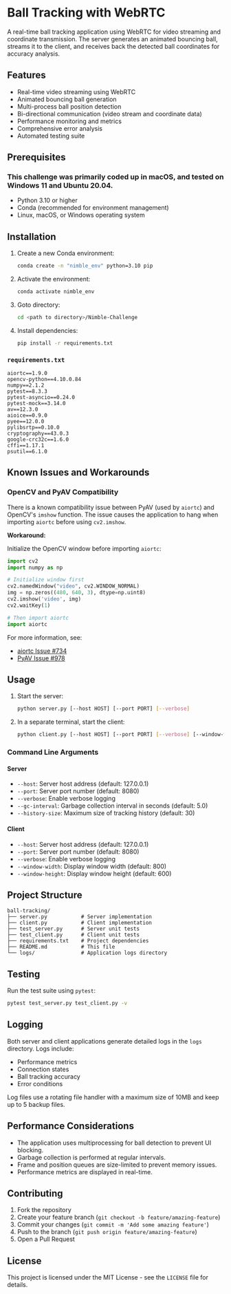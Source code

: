 # Ball Tracking with WebRTC

A real-time ball tracking application using WebRTC for video streaming and coordinate transmission. The server generates an animated bouncing ball, streams it to the client, and receives back the detected ball coordinates for accuracy analysis.

## Features

- Real-time video streaming using WebRTC
- Animated bouncing ball generation
- Multi-process ball position detection
- Bi-directional communication (video stream and coordinate data)
- Performance monitoring and metrics
- Comprehensive error analysis
- Automated testing suite

## Prerequisites

### This challenge was primarily coded up in macOS, and tested on Windows 11 and Ubuntu 20.04.

- Python 3.10 or higher
- Conda (recommended for environment management)
- Linux, macOS, or Windows operating system

## Installation

1. Create a new Conda environment:
    ```bash
    conda create -n "nimble_env" python=3.10 pip
    ```

2. Activate the environment:
    ```bash
    conda activate nimble_env
    ```

3. Goto directory:
    ```bash
    cd <path to directory>/Nimble-Challenge
    ```

4. Install dependencies:
    ```bash
    pip install -r requirements.txt
    ```

### `requirements.txt`
```plaintext
aiortc==1.9.0
opencv-python==4.10.0.84
numpy==2.1.2
pytest==8.3.3
pytest-asyncio==0.24.0
pytest-mock==3.14.0
av==12.3.0
aioice==0.9.0
pyee==12.0.0
pylibsrtp==0.10.0
cryptography==43.0.3
google-crc32c==1.6.0
cffi==1.17.1
psutil==6.1.0
```
## Known Issues and Workarounds

### OpenCV and PyAV Compatibility

There is a known compatibility issue between PyAV (used by `aiortc`) and OpenCV's `imshow` function. The issue causes the application to hang when importing `aiortc` before using `cv2.imshow`.

**Workaround:**

Initialize the OpenCV window before importing `aiortc`:
```python
import cv2
import numpy as np

# Initialize window first
cv2.namedWindow("video", cv2.WINDOW_NORMAL)
img = np.zeros((480, 640, 3), dtype=np.uint8)
cv2.imshow('video', img)
cv2.waitKey(1)

# Then import aiortc
import aiortc
```
For more information, see:

- [aiortc Issue #734](https://github.com/aiortc/aiortc/issues/734)
- [PyAV Issue #978](https://github.com/mikeboers/PyAV/issues/978)

## Usage

1. Start the server:
    ```bash
    python server.py [--host HOST] [--port PORT] [--verbose]
    ```

2. In a separate terminal, start the client:
    ```bash
    python client.py [--host HOST] [--port PORT] [--verbose] [--window-width WIDTH] [--window-height HEIGHT]
    ```

### Command Line Arguments

#### Server
- `--host`: Server host address (default: 127.0.0.1)
- `--port`: Server port number (default: 8080)
- `--verbose`: Enable verbose logging
- `--gc-interval`: Garbage collection interval in seconds (default: 5.0)
- `--history-size`: Maximum size of tracking history (default: 30)

#### Client
- `--host`: Server host address (default: 127.0.0.1)
- `--port`: Server port number (default: 8080)
- `--verbose`: Enable verbose logging
- `--window-width`: Display window width (default: 800)
- `--window-height`: Display window height (default: 600)

## Project Structure
```plaintext
ball-tracking/
├── server.py           # Server implementation
├── client.py           # Client implementation
├── test_server.py      # Server unit tests
├── test_client.py      # Client unit tests
├── requirements.txt    # Project dependencies
├── README.md           # This file
└── logs/               # Application logs directory
```

## Testing

Run the test suite using `pytest`:
```bash
pytest test_server.py test_client.py -v
```

## Logging

Both server and client applications generate detailed logs in the `logs` directory. Logs include:
- Performance metrics
- Connection states
- Ball tracking accuracy
- Error conditions

Log files use a rotating file handler with a maximum size of 10MB and keep up to 5 backup files.

## Performance Considerations

- The application uses multiprocessing for ball detection to prevent UI blocking.
- Garbage collection is performed at regular intervals.
- Frame and position queues are size-limited to prevent memory issues.
- Performance metrics are displayed in real-time.

## Contributing

1. Fork the repository
2. Create your feature branch (`git checkout -b feature/amazing-feature`)
3. Commit your changes (`git commit -m 'Add some amazing feature'`)
4. Push to the branch (`git push origin feature/amazing-feature`)
5. Open a Pull Request

## License

This project is licensed under the MIT License - see the `LICENSE` file for details.
